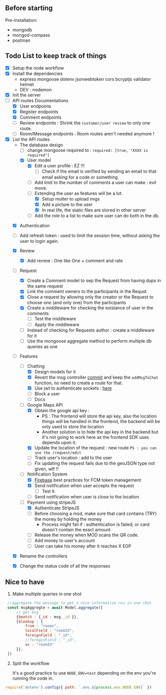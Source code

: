 ## Before starting

Pre-installation:
  - mongodb
  - mongod-compass
  - postman

## Todo List to keep track of things

- [X] Setup the node workflow
- [X] Install the dependencies
  - express mongoose dotenv jsonwebtoken cors bcryptjs validator helmet  
  - DEV : nodemon
- [X] Init the server
- [ ] API routes Documentations
  - [X] User endpoints
  - [X] Register endpoints
  - [X] Comment endpoints
  - [ ] Review endpoints : Shrink the ```customer/user review``` to only one route.
  - [ ] Room/Message endpoints : Room routes aren't needed anymore !
- [X] List the API routes
  - The database design
    - [ ] change mongoose required to : ```required: [true, "XXXX is required"]```
    - [X] User model
      - [X] Edit a user profile : EZ !!!
        - [ ] Check if the email is verified by sending an email to that email asking for a code or something 
      - [ ] Add limit to the number of comments a user can make : evil move.
      - [ ] Extending the user as features will be a lot.
        - [X] Setup multer to upload imgs
        - [X] Add a picture to the user
        - [X] In real life, the static files are stored in other server
      - [ ] Add the role to a list to make sure user can do both in the db.
   - [X] Authentication
    - [ ] Add refresh token : used to limit the session time, without asking the user to login again.
   - [X] Review
      - [X] Add review : One like One + comment and rate
   - [ ] Request 
      - [X] Create a Comment model to sep the Request from having dups in the same request
      - [X] Link the comment owners to the participants in the Requst
      - [X] Close a request by allowing only the creator or the Request to choose one (and only one) from the participants 
      - [X] Create a middleware for checking the existance of user in the comments 
        - [ ] Test the middleware
        - [ ] Apply the middleware
      - [ ] Instead of checking for Requests author : create a middleware for it
      - [ ] Use the mongoose aggregate method to perform multiple db queries as one
  - [ ] Features 
    - [ ] Chatting
      - [X] Design models for it
      - [X] Revert the msg controller [commit](https://github.com/AYehia0/Gimme/commit/9fb02bd313fdbc1436f51ce147a07f3057eaba77) and keep the ```addMsgToChat``` function, no need to create a route for that.
      - [X] Use jwt to authenticate sockets : [here](https://stackoverflow.com/questions/36788831/authenticating-socket-io-connections-using-jwt)
      - [ ] Block a user
      - [ ] Docs
    - [ ] Google Maps API
      - [X] Obtain the google api key : 
        - PS : The frontend will store the api key, also the location things will be handled in the frontend, the backend will be only used to store the location
        - Another solution is to hide the api key in the backend but it's not going to work here as the frontend SDK uses depends upon it.
      - [X] Update the location of the request : new route ```PS : you can use the /request/edit``` 
      - [ ] Track user's location : add to the user 
      - [ ] Fix updating the request fails due to the geoJSON type not given, wtf !!
    - [ ] Notification System
      - [X] [Firebase](https://firebase.google.com/docs/cloud-messaging/manage-tokens) best practices for FCM token management
      - [X] Send notification when user accepts the request
        - [ ] Test it.
      - [ ] Send notification when user is close to the location
    - [ ] Payment using stripeJS
      - [X] Authenticate StripeJS
      - [ ] Before choosing a mod, make sure that card contains (TRY) the money by holding the money
        - Process might fail if : authentication is failed, or card doesn't contain the exact amount
      - [ ] Release the money when MOD scans the QR code.
      - [ ] Add money to user's account
      - [ ] User can take his money after it reaches X EGP

  - [X] Rename the controllers
  - [X] Change the status code of all the responses


## Nice to have

1. Make multiple queries in one shot
```javascript
 //aggregate the message to get a nice informative res in one shot
 const msgAggregte = await Model.aggregate([
     // get msg
     {$match : {_id : msg._id }}, 
     {$lookup : {
         from : "rooms",
         localField : "roomId",
         foreignField : "_id",
         //foreginField : "_id",
         as : "roomId"
     }},
 ])

```
2. Split the workflow 

    It's a good practice to use ```NODE_ENV=test``` depending on the env you're running the code in.
```javascript 
require('dotenv').config({ path: `.env.${process.env.NODE_ENV}` })
```